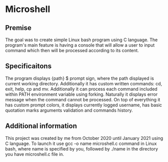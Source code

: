 # Microshell

## Premise

The goal was to create simple Linux bash program using C language. The program's main feature is having a console that will allow a user to input command which then will be processed according to its content.

## Specificaitons

The program displays {path} $ prompt sign, where the path displayed is current working directory. Additionally it has custom written commands: cd, exit, help, cp and mv. Additionally it can process each command included within PATH environment variable using forking. Naturally it displays error message when the command cannot be processed. On top of everything it has custom prompt colors, it displays currently logged username, has basic quotation marks arguments validation and commands history.

## Additional information

This project was created by me from October 2020 until January 2021 using C language.
To launch it use gcc -o name microshell.c command in Linux bash, where name is specified by you, followed by ./name in the directory you have microshell.c file in.
